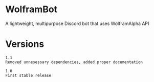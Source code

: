 # WolframBot
A lightweight, multipurpose Discord bot that uses WolframAlpha API

# Versions

  
  ```
  1.1
  Removed unnesessary dependencies, added proper documentation
  ```

  ```
  1.0
  First stable release
  ```
